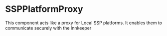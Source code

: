 # SSPPlatformProxy
This component acts like a proxy for Local SSP platforms. It enables them to communicate securely with the Innkeeper
